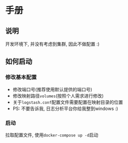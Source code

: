 # 手册

## 说明

开发环境下, 并没有考虑到集群, 因此不做配置 :)

## 如何启动

### 修改基本配置

- 修改端口号(推荐使用默认提供的端口号)
- 修改映射路径`volumes`(按照个人需求进行修改)
- 关于`logstash.conf`配置文件需要配置在映射目录的位置
- PS: 不要告诉我, 日志分析平台你给我整到windows :)

### 启动

拉取配置文件, 使用`docker-compose up -d`启动